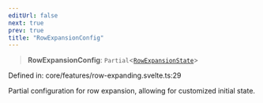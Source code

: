 ```yaml
---
editUrl: false
next: true
prev: true
title: "RowExpansionConfig"
---
```


> **RowExpansionConfig**: `Partial`\<[`RowExpansionState`](/api/type-aliases/rowexpansionstate/)\>

Defined in: core/features/row-expanding.svelte.ts:29

Partial configuration for row expansion, allowing for customized initial state.
